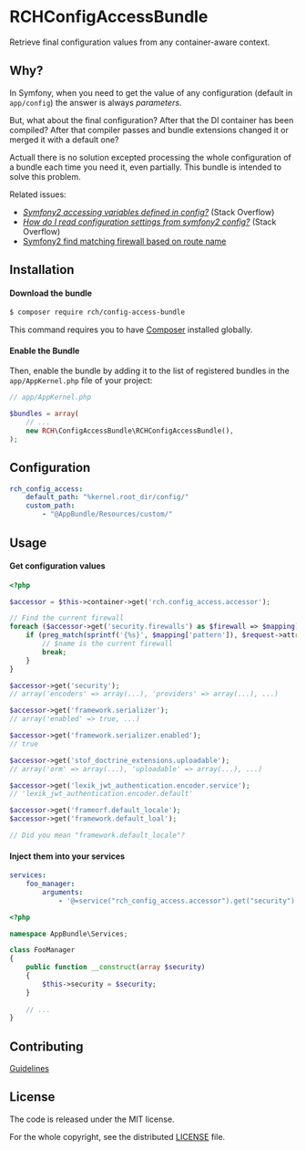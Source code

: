 RCHConfigAccessBundle
=====================

Retrieve final configuration values from any container-aware context.

Why?
----

In Symfony, when you need to get the value of any configuration (default in `app/config`) the answer is always _parameters_.

But, what about the final configuration? After that the DI container has been compiled? After that compiler passes and bundle extensions changed it or merged it with a default one?

Actuall there is no solution excepted processing the whole configuration of a bundle each time you need it, even partially.
This bundle is intended to solve this problem.

Related issues:
- [_Symfony2 accessing variables defined in config?_](http://stackoverflow.com/questions/8544392/symfony2-accessing-variables-defined-in-config-yml-and-config-yml#answer-22603488) (Stack Overflow)
- [_How do I read configuration settings from symfony2 config?_](http://stackoverflow.com/questions/4821692/how-do-i-read-configuration-settings-from-symfony2-config-yml#answer-22599416) (Stack Overflow)
- [Symfony2 find matching firewall based on route name](http://stackoverflow.com/questions/29285514/symfony-2-find-matching-firewall-based-on-route-name)

Installation
------------

#### Download the bundle

```bash
$ composer require rch/config-access-bundle
```

This command requires you to have [Composer](https://getcomposer.org/doc/00-intro.md) installed globally.

#### Enable the Bundle

Then, enable the bundle by adding it to the list of registered bundles
in the `app/AppKernel.php` file of your project:

```php
// app/AppKernel.php

$bundles = array(
    // ...
    new RCH\ConfigAccessBundle\RCHConfigAccessBundle(),
);
```

Configuration
--------------

```yaml
rch_config_access:
    default_path: "%kernel.root_dir/config/"
    custom_path:
        - "@AppBundle/Resources/custom/"
```

Usage
-----

#### Get configuration values

```php
<?php

$accessor = $this->container->get('rch.config_access.accessor');

// Find the current firewall
foreach ($accessor->get('security.firewalls') as $firewall => $mapping) {
    if (preg_match(sprintf('{%s}', $mapping['pattern']), $request->attributes->get('_route'))) {
        // $name is the current firewall
        break;
    }
}

$accessor->get('security');
// array('encoders' => array(...), 'providers' => array(...), ...)

$accessor->get('framework.serializer');
// array('enabled' => true, ...)

$accessor->get('framework.serializer.enabled');
// true

$accessor->get('stof_doctrine_extensions.uploadable');
// array('orm' => array(...), 'uploadable' => array(...), ...)

$accessor->get('lexik_jwt_authentication.encoder.service'); 
// 'lexik_jwt_authentication.encoder.default'

$accessor->get('frameorf.default_locale'); 
$accessor->get('framework.default_loal');

// Did you mean "framework.default_locale"?
```

#### Inject them into your services

```yaml
services:
    foo_manager:
        arguments: 
            - '@=service("rch_config_access.accessor").get("security")'
```

```php
<?php

namespace AppBundle\Services;

class FooManager 
{
    public function __construct(array $security)
    {
        $this->security = $security;
    }
    
    // ...
}
```


Contributing
------------

[Guidelines](CONTRIBUTING.md)

License
-------

The code is released under the MIT license.

For the whole copyright, see the distributed [LICENSE](LICENSE) file.
